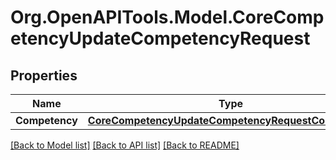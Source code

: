 # Org.OpenAPITools.Model.CoreCompetencyUpdateCompetencyRequest

## Properties

Name | Type | Description | Notes
------------ | ------------- | ------------- | -------------
**Competency** | [**CoreCompetencyUpdateCompetencyRequestCompetency**](CoreCompetencyUpdateCompetencyRequestCompetency.md) |  | 

[[Back to Model list]](../README.md#documentation-for-models) [[Back to API list]](../README.md#documentation-for-api-endpoints) [[Back to README]](../README.md)

